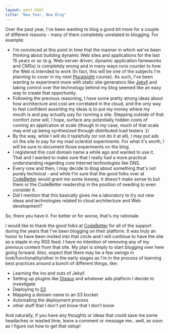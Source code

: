 ```yaml
---
layout: post.html
title: "New Year, New Blog"
---
```


Over the past year, I've been wanting to blog a good bit more for a couple of different reasons - many of them completely unrelated to blogging. For example:

* I'm convinced at this point in time that the manner in which we've been thinking about building dynamic Web sites and applications for the last 15 years or so (e.g. Web-server driven, dynamic application fameworks and CMSs) is completely wrong and in many ways runs counter to how the Web is intended to work (In fact, this will be one of the subjects I'm planning to cover in my next [Pluralsight](http://pluralsight.com/training) course). As such, I've been wanting to experiment more with static site generators like [Jekyll](http://jekyllrb.com/) and taking control over the technology behind my blog seemed like an easy way to create that opportunity.
* Following the previous reasoning, I have some pretty strong ideas about how architecture and cost are correlated in the cloud, and the only way to feel confident asserting my ideas is to put my money where my mouth is and pay actually pay for running a site. Stepping outside of that comfort zone will, I hope, surface any potentially hidden costs of running an application at scale (though in my case, much of that scale may end up being synthesized through distributed load testers :))
* By the way, while I will do it tastefully (or not do it at all), I may put ads on the site to pay for my mad scientist experiments. For what it's worth, I will be sure to document those experiments on the blog.
* I registered this cool domain name a while ago and wanted to use it. That and I wanted to make sure that I really had a more practical understanding regarding core Internet technologies like DNS.
* Every now and then, I may decide to blog about something that's not purely technical - and while I'm sure that the good folks over at [CodeBetter](http://codebetter.com) would grant me some leeway, it doesn't make sense to but them or the CodeBetter readership in the position of needing to even consider it.
* Did I mention that this basically gives me a laboratory to try out new ideas and technologies related to cloud architecture and Web development?

So, there you have it. For better or for worse, that's my rationale.

I would like to thank the good folks at [CodeBetter](http://codebetter.com) for all of the support during the years that I've been blogging on their platform. It was truly an honor to have been invited into that circle and I will continue to have the site as a staple in my RSS feed. I have no intention of removing any of my previous content from that site. My plan is simply to start blogging over here going forward. Also, expect that there may be a few swings in look/functionality/other in the early stages as I'm in the process of learning best practices around a bunch of different things, like:

* Learning the ins and outs of Jekyll
* Setting up plugins like [Disqus](https://disqus.com) and whatever ads platform I decide to investigate
* Deploying to [S3](http://aws.amazon.com/s3/)
* Mapping a domain name to an S3 bucket
* Automating the deployment process
* other stuff that I don't yet know that I don't know

And naturally, if you have any thoughts or ideas that could save me some headaches or wasted time, leave a comment or message me...well, as soon as I figure out how to get that setup!
